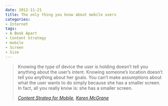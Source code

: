 ```yaml
---
date: 2012-11-21
title: The only thing you know about mobile users
categories:
- Internet
tags:
- A Book Apart
- Content Strategy
- mobile
- Screen
- Size
---
```

<blockquote><p>Knowing the type of device the user is holding doesn’t tell you anything about the user’s intent. Knowing someone’s location doesn’t tell you anything about her goals. You can’t make assumptions about what the user wants to do simply because she has a smaller screen.<br /> In fact, all you really know is: she has a smaller screen.</p>

<footer><p><cite><a href="https://www.abookapart.com/products/content-strategy-for-mobile">Content Strateg for Mobile</a>, <a href="https://twitter.com/karenmcgrane">Karen McGrane</a></cite></p></footer>

</blockquote>
